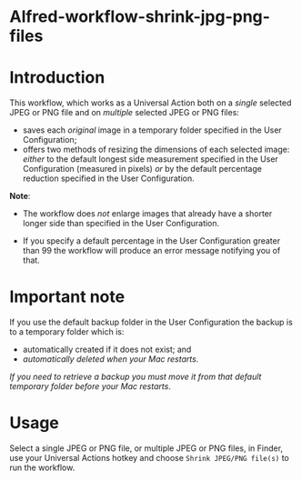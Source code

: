 # Alfred-workflow-shrink-jpg-png-files
# Introduction

This workflow, which works as a Universal Action both on a *single* selected JPEG or PNG file and on *multiple* selected JPEG or PNG files:

- saves each *original* image in a temporary folder specified in the User Configuration;
- offers two methods of resizing the dimensions of each selected image: *either* to the default longest side measurement specified in the User Configuration (measured in pixels) *or* by the default percentage reduction specified in the User Configuration.

**Note**:

- The workflow does *not* enlarge images that already have a shorter longer side than specified in the User Configuration.

- If you specify a default percentage in the User Configuration greater than 99 the workflow will produce an error message notifying you of that.

# Important note

If you use the default backup folder in the User Configuration the backup is to a temporary folder which is:
- automatically created if it does not exist; and
- *automatically deleted when your Mac restarts*.

*If you need to retrieve a backup you must move it from that default temporary folder before your Mac restarts*.

# Usage

Select a single JPEG or PNG file, or multiple JPEG or PNG files, in Finder, use your Universal Actions hotkey and choose `Shrink JPEG/PNG file(s)` to run the workflow.
